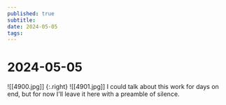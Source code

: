 ```yaml
---
published: true
subtitle: 
date: 2024-05-05
tags: 
---
```


# 2024-05-05
![[4900.jpg]] 
{:.right} ![[4901.jpg]]
I could talk about this work for days on end, but for now I'll leave it here with a preamble of silence. 

